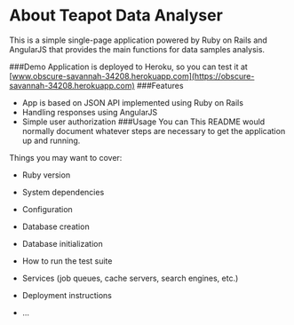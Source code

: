 # About Teapot Data Analyser
This is a simple single-page application powered by Ruby on Rails and AngularJS that provides the main functions for data samples analysis.

###Demo
 Application is deployed to Heroku, so you can test it at [www.obscure-savannah-34208.herokuapp.com](https://obscure-savannah-34208.herokuapp.com)
###Features
* App is based on JSON API implemented using Ruby on Rails
* Handling responses using AngularJS
* Simple user authorization
###Usage
You can 
This README would normally document whatever steps are necessary to get the
application up and running.

Things you may want to cover:

* Ruby version

* System dependencies

* Configuration

* Database creation

* Database initialization

* How to run the test suite

* Services (job queues, cache servers, search engines, etc.)

* Deployment instructions

* ...
